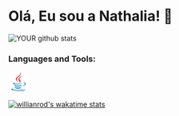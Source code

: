 # Olá, Eu sou a Nathalia! 👋



![YOUR github stats](https://github-readme-stats.vercel.app/api?username=nttcerqueira)


<h3 align="left">Languages and Tools:</h3>
<p align="left"> <a href="https://www.java.com" target="_blank" rel="noreferrer"> <img src="https://raw.githubusercontent.com/devicons/devicon/master/icons/java/java-original.svg" alt="java" width="40" height="40"/> </a> </p>

[![willianrod's wakatime stats](https://github-readme-stats.vercel.app/api/wakatime?username=nttcerqueira)](https://github.com/nttcerqueira/github-readme-stats)





